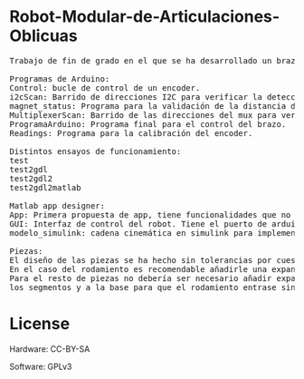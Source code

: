 # Robot-Modular-de-Articulaciones-Oblicuas
<Pre>
Trabajo de fin de grado en el que se ha desarrollado un brazo modular con 6 grados de libertad

Programas de Arduino:
Control: bucle de control de un encoder.
i2cScan: Barrido de direcciones I2C para verificar la detección del multiplexor.
magnet_status: Programa para la validación de la distancia del imán.
MultiplexerScan: Barrido de las direcciones del mux para verificar la conexión de los encoders.
ProgramaArduino: Programa final para el control del brazo.
Readings: Programa para la calibración del encoder.

Distintos ensayos de funcionamiento:
test
test2gdl
test2gdl2
test2gdl2matlab 

Matlab app designer:
App: Primera propuesta de app, tiene funcionalidades que no se llegaron a implementar.
GUI: Interfaz de control del robot. Tiene el puerto de arduino estático, hay que escribirlo a mano en cada caso.
modelo_simulink: cadena cinemática en simulink para implementar simulaciones.

Piezas:
El diseño de las piezas se ha hecho sin tolerancias por cuestiones de tiempo. 
En el caso del rodamiento es recomendable añadirle una expansión horizontal entre -0,1 y -0,2 (según la máquina)
Para el resto de piezas no debería ser necesario añadir expansión horizontal. En cualquier caso yo le puse -0,1 a 
los segmentos y a la base para que el rodamiento entrase sin problemas.
</Pre>

# License
Hardware: CC-BY-SA

Software: GPLv3
